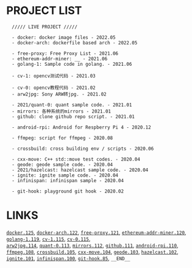 
# PROJECT LIST
```
  ///// LIVE PROJECT /////

  - docker: docker image files - 2022.05
  - docker-arch: dockerfile based arch - 2022.05

  - free-proxy: Free Proxy List - 2021.06
  - ethereum-addr-miner: __ - 2021.06
  - golang-1: Sample code in golang. - 2021.06

  - cv-1: opencv测试代码 - 2021.03

  - cv-0: opencv教程代码 - 2021.02
  - arw2jpg: Sony ARW转jpg. - 2021.02

  - 2021/quant-0: quant sample code. - 2021.01
  - mirrors: 各种系统的mirrors - 2021.01
  - github: clone github repo script. - 2021.01

  - android-rpi: Android for Respberry Pi 4 - 2020.12

  - ffmpeg: script for ffmpeg - 2020.08

  - crossbuild: cross building env / scripts - 2020.06

  - cxx-move: C++ std::move test codes. - 2020.04
  - geode: geode sample code. - 2020.04
  - 2021/hazelcast: hazelcast sample code. - 2020.04
  - ignite: ignite sample code. - 2020.04
  - infinispan: infinispan sample - 2020.04

  - git-hook: playground git hook - 2020.02
```

# LINKS
[`docker.125`](http://github.com/is/playgrounds/tree/master/docker), 
[`docker-arch.122`](http://github.com/is/playgrounds/tree/master/docker-arch), 
[`free-proxy.121`](http://github.com/is/playgrounds/tree/master/free-proxy), 
[`ethereum-addr-miner.120`](http://github.com/is/playgrounds/tree/master/ethereum-addr-miner), 
[`golang-1.119`](http://github.com/is/playgrounds/tree/master/golang-1), 
[`cv-1.115`](http://github.com/is/playgrounds/tree/master/cv-1), 
[`cv-0.115`](http://github.com/is/playgrounds/tree/master/cv-0),   
[`arw2jpg.114`](http://github.com/is/playgrounds/tree/master/arw2jpg), 
[`quant-0.113`](http://github.com/is/playgrounds/tree/master/2021/quant-0), 
[`mirrors.112`](http://github.com/is/playgrounds/tree/master/mirrors), 
[`github.111`](http://github.com/is/playgrounds/tree/master/github), 
[`android-rpi.110`](http://github.com/is/playgrounds/tree/master/android-rpi), 
[`ffmpeg.108`](http://github.com/is/playgrounds/tree/master/ffmpeg), 
[`crossbuild.105`](http://github.com/is/playgrounds/tree/master/crossbuild),
[`cxx-move.104`](http://github.com/is/playgrounds/tree/master/cxx-move),
[`geode.103`](http://github.com/is/playgrounds/tree/master/geode), 
[`hazelcast.102`](http://github.com/is/playgrounds/tree/master/2021/hazelcast), 
[`ignite.101`](http://github.com/is/playgrounds/tree/master/ignite), 
[`infinispan.100`](http://github.com/is/playgrounds/tree/master/infinispan), 
[`git-hook.85`](http://github.com/is/playgrounds/tree/master/git-hook), 
`__END__`

